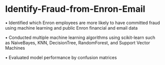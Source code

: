 # Identify-Fraud-from-Enron-Email

•	Identified which Enron employees are more likely to have committed fraud using machine learning and public Enron financial and email data

•	Conducted multiple machine learning algorithms using scikit-learn such as NaiveBayes, KNN, DecisionTree, RandomForest, and Support Vector Machines

•	Evaluated model performance by confusion matrices
